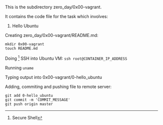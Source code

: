   This is the subdirectory zero_day/0x00-vagrant.

It contains the code file for the task which involves:

1. Hello Ubuntu

Creating zero_day/0x00-vagrant/README.md:
```
mkdir 0x00-vagrant
touch README.md
```

Doing [^1] SSH into Ubuntu VM: 
`ssh root@CONTAINER_IP_ADDRESS`

Running `uname`

Typing output into 0x00-vagrant/0-hello_ubuntu

Adding, commiting and pushing file to remote server:
```
git add 0-hello_ubuntu
git commit -m 'COMMIT_MESSAGE'
git push origin master
```
[^1]: Secure Shell
